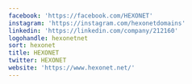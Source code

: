 ```yaml
---
facebook: 'https://facebook.com/HEXONET'
instagram: 'https://instagram.com/hexonetdomains'
linkedin: 'https://linkedin.com/company/212160'
logohandle: hexonetnet
sort: hexonet
title: HEXONET
twitter: HEXONET
website: 'https://www.hexonet.net/'
---
```

